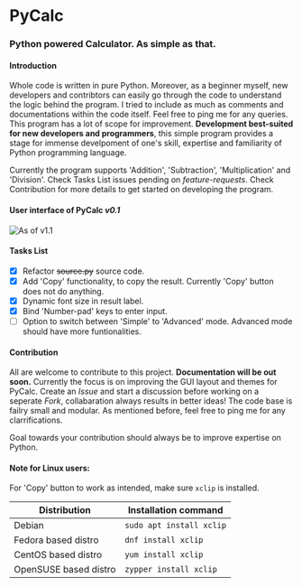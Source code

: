 # PyCalc
### Python powered Calculator. As simple as that.
#### Introduction
Whole code is written in pure Python. Moreover, as a beginner myself, new developers and contribtors can easily go through the code to understand the logic behind the program. I tried to include as much as comments and documentations within the code itself. Feel free to ping me for any queries. This program has a lot of scope for improvement. **Development best-suited for new developers and programmers**, this simple program provides a stage for immense develpoment of one's skill, expertise and familiarity of Python programming language.

Currently the program supports 'Addition', 'Subtraction', 'Multiplication' and 'Division'. Check Tasks List issues pending on *feature-requests*. Check Contribution for more details to get started on developing the program.

#### User interface of PyCalc *v0.1*

![As of v1.1](https://github.com/maddypie/PyCalc/blob/master/PyCalc-v1.0.png)

#### Tasks List
- [x] Refactor ~~source.py~~ source code.
- [x] Add 'Copy' functionality, to copy the result. Currently 'Copy' button does not do anything.
- [x] Dynamic font size in result label.
- [x] Bind 'Number-pad' keys to enter input.
- [ ] Option to switch between 'Simple' to 'Advanced' mode. Advanced mode should have more funtionalities.

#### Contribution
All are welcome to contribute to this project. **Documentation will be out soon.** Currently the focus is on improving the GUI layout and themes for PyCalc. Create an *Issue* and start a discussion before working on a seperate *Fork*, collabaration always results in better ideas! The code base is failry small and modular. As mentioned before, feel free to ping me for any clarrifications.

Goal towards your contribution should always be to improve expertise on Python.

#### Note for Linux users:
For 'Copy' button to work as intended, make sure ```xclip``` is installed.

Distribution | Installation command
-------------|---------------------
Debian | `sudo apt install xclip`
Fedora based distro | `dnf install xclip`
CentOS based distro | `yum install xclip`
OpenSUSE based distro | `zypper install xclip`
